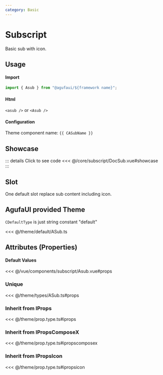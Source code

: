 ```yaml
---
category: Basic
---
```


<script setup>
import { CASubName } from '@agufaui/theme'
</script>

# Subscript

Basic sub with icon.

## Usage

#### Import

```ts
import { Asub } from "@agufaui/${framework name}";
```

#### Html

`<asub />` or `<Asub />`

#### Configuration

Theme component name: `{{ CASubName }}`

## Showcase

<DocSub />

::: details Click to see code
<<< @/core/subscript/DocSub.vue#showcase
:::

## Slot

One default slot replace sub content including icon.

## AgufaUI provided Theme

`CDefaultType` is just string constant "default"

<<< @/theme/default/ASub.ts

## Attributes (Properties)

#### Default Values

<<< @/vue/components/subscript/Asub.vue#props

### Unique

<<< @/theme/types/ASub.ts#props

### Inherit from IProps

<<< @/theme/prop.type.ts#iprops

### Inherit from IPropsComposeX

<<< @/theme/prop.type.ts#ipropscomposex

### Inherit from IPropsIcon

<<< @/theme/prop.type.ts#ipropsicon
